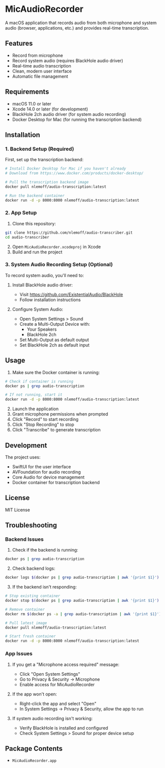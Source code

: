 # MicAudioRecorder

A macOS application that records audio from both microphone and system audio (browser, applications, etc.) and provides real-time transcription.

## Features

- Record from microphone
- Record system audio (requires BlackHole audio driver)
- Real-time audio transcription
- Clean, modern user interface
- Automatic file management

## Requirements

- macOS 11.0 or later
- Xcode 14.0 or later (for development)
- BlackHole 2ch audio driver (for system audio recording)
- Docker Desktop for Mac (for running the transcription backend)

## Installation

### 1. Backend Setup (Required)

First, set up the transcription backend:

```bash
# Install Docker Desktop for Mac if you haven't already
# Download from https://www.docker.com/products/docker-desktop/

# Pull the transcription backend image
docker pull nlemoff/audio-transcription:latest

# Run the backend container
docker run -d -p 8000:8000 nlemoff/audio-transcription:latest
```

### 2. App Setup

1. Clone this repository:
```bash
git clone https://github.com/nlemoff/audio-transcriber.git
cd audio-transcriber
```

2. Open `MicAudioRecorder.xcodeproj` in Xcode
3. Build and run the project

### 3. System Audio Recording Setup (Optional)

To record system audio, you'll need to:

1. Install BlackHole audio driver:
   - Visit https://github.com/ExistentialAudio/BlackHole
   - Follow installation instructions
   
2. Configure System Audio:
   - Open System Settings > Sound
   - Create a Multi-Output Device with:
     - Your Speakers
     - BlackHole 2ch
   - Set Multi-Output as default output
   - Set BlackHole 2ch as default input

## Usage

1. Make sure the Docker container is running:
```bash
# Check if container is running
docker ps | grep audio-transcription

# If not running, start it
docker run -d -p 8000:8000 nlemoff/audio-transcription:latest
```

2. Launch the application
3. Grant microphone permissions when prompted
4. Click "Record" to start recording
5. Click "Stop Recording" to stop
6. Click "Transcribe" to generate transcription

## Development

The project uses:
- SwiftUI for the user interface
- AVFoundation for audio recording
- Core Audio for device management
- Docker container for transcription backend

## License

MIT License

## Troubleshooting

### Backend Issues

1. Check if the backend is running:
```bash
docker ps | grep audio-transcription
```

2. Check backend logs:
```bash
docker logs $(docker ps | grep audio-transcription | awk '{print $1}')
```

3. If the backend isn't responding:
```bash
# Stop existing container
docker stop $(docker ps | grep audio-transcription | awk '{print $1}')

# Remove container
docker rm $(docker ps -a | grep audio-transcription | awk '{print $1}')

# Pull latest image
docker pull nlemoff/audio-transcription:latest

# Start fresh container
docker run -d -p 8000:8000 nlemoff/audio-transcription:latest
```

### App Issues

1. If you get a "Microphone access required" message:
   - Click "Open System Settings"
   - Go to Privacy & Security -> Microphone
   - Enable access for MicAudioRecorder

2. If the app won't open:
   - Right-click the app and select "Open"
   - In System Settings -> Privacy & Security, allow the app to run

3. If system audio recording isn't working:
   - Verify BlackHole is installed and configured
   - Check System Settings > Sound for proper device setup

## Package Contents

- `MicAudioRecorder.app`